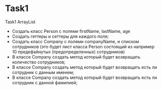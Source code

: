 # Task1
Task1 ArrayList
- Создать класс Person с полями firstName, lastName, age
 - Создать геттеры и сеттеры для каждого поля;
 - Создать класс Company с полями companyName, и списком сотрудников (это будет лист класса Person состоящий из например 10 предефайнутых (предопределенных) сотрудников)
 - В классе Company создать метод который будет возвращать количество сотрудников;
 - В классе Company создать метод который будет возвращать есть ли сотрудник с данным именем;
 - В классе Company создать метод который будет возвращать есть ли сотрудник с данной фамилией;
